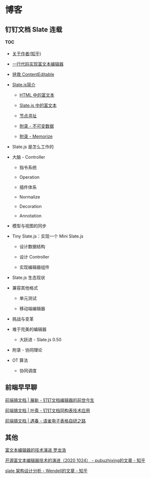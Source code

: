 # 博客

## 钉钉文档 Slate 连载

#### TOC

- [关于作者(知乎)](https://www.zhihu.com/people/dingsuite)

- [一行代码实现富文本编辑器](https://zhuanlan.zhihu.com/p/301221338)

- [拯救 ContentEditable](https://zhuanlan.zhihu.com/p/298101935)

- [Slate.js简介](https://zhuanlan.zhihu.com/p/324209467)

  - [HTML 中的富文本](https://zhuanlan.zhihu.com/p/324332585)
  - [Slate.js 中的富文本](https://zhuanlan.zhihu.com/p/324376115)

  - [节点寻址](https://zhuanlan.zhihu.com/p/336878823)

  - [附录 - 不可变数据](https://zhuanlan.zhihu.com/p/336901066)

  - [附录 - Memorize](https://zhuanlan.zhihu.com/p/337929787)

- Slate.js 是怎么工作的

- 大脑 - Controller

  - 指令系统

  - Operation

  - 插件体系

  - Normalize

  - Decoration

  - Annotation


- 模型与视图的同步

- Tiny Slate.js：实现一个 Mini Slate.js

  - 设计数据结构

  - 设计 Controller

  - 实现编辑器组件


- Slate.js 生态现状

- 兼容其他格式

  - 单元测试
	
  - 移动端编辑器

- 挑战与变革

- 难于完美的编辑器

  - 大跃进 - Slate.js 0.50

- 附录 - 协同理论

- OT 算法

  - 协同调度

## 前端早早聊

[前端搞文档 | 展新 - 钉钉文档编辑器的前世今生](https://www.yuque.com/zaotalk/posts/ftpxn7)

[前端搞文档 | 叶斋 - 钉钉文档同构表技术应用](https://www.yuque.com/zaotalk/posts/gog4ty)

[前端搞文档 | 遇春 - 语雀电子表格自研之路](https://www.yuque.com/zaotalk/posts/utq6nd)

## 其他

[富文本编辑器的技术演进 罗龙浩](https://myslide.cn/slides/21863#)

[开源富文本编辑器技术的演进（2020 1024） - pubuzhixing的文章 - 知乎](https://zhuanlan.zhihu.com/p/268366406)

[slate 架构设计分析 - Wendell的文章 - 知乎](https://zhuanlan.zhihu.com/p/262209236)
